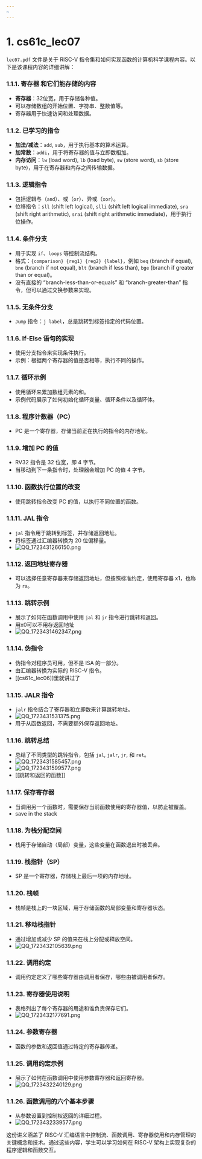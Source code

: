 ```yaml
---
~
---
```


# 1. cs61c_lec07

`lec07.pdf` 文件是关于 RISC-V 指令集和如何实现函数的计算机科学课程内容。以下是该课程内容的详细讲解：

### 1.1.1. 寄存器 和它们能存储的内容

- **寄存器**：32位宽，用于存储各种值。
- 可以存储数组的开始位置、字符串、整数值等。
- 寄存器用于快速访问和处理数据。

### 1.1.2. 已学习的指令

- **加法/减法**：`add`, `sub`，用于执行基本的算术运算。
- **加常数**：`addi`，用于将寄存器的值与立即数相加。
- **内存访问**：`lw` (load word), `lb` (load byte), `sw` (store word), `sb` (store byte)，用于在寄存器和内存之间传输数据。

### 1.1.3. 逻辑指令

- 包括逻辑与（`and`）、或（`or`）、异或（`xor`）。
- 位移指令：`sll` (shift left logical), `slli` (shift left logical immediate), `sra` (shift right arithmetic), `srai` (shift right arithmetic immediate)，用于执行位操作。

### 1.1.4. 条件分支

- 用于实现 `if`、`loops` 等控制流结构。
- 格式：`{comparison} {reg1} {reg2} {label}`，例如 `beq` (branch if equal), `bne` (branch if not equal), `blt` (branch if less than), `bge` (branch if greater than or equal)。
- 没有直接的 “branch-less-than-or-equals” 和 “branch-greater-than” 指令，但可以通过交换参数来实现。

### 1.1.5. 无条件分支

- `Jump` 指令：`j label`，总是跳转到标签指定的代码位置。

### 1.1.6. If-Else 语句的实现

- 使用分支指令来实现条件执行。
- 示例：根据两个寄存器的值是否相等，执行不同的操作。

### 1.1.7. 循环示例

- 使用循环来累加数组元素的和。
- 示例代码展示了如何初始化循环变量、循环条件以及循环体。

### 1.1.8. 程序计数器（PC）

- PC 是一个寄存器，存储当前正在执行的指令的内存地址。

### 1.1.9. 增加 PC 的值

- RV32 指令是 32 位宽，即 4 字节。
- 当移动到下一条指令时，处理器会增加 PC 的值 4 字节。

### 1.1.10. 函数执行位置的改变

- 使用跳转指令改变 PC 的值，以执行不同位置的函数。

### 1.1.11. JAL 指令

- `jal` 指令用于跳转到标签，并存储返回地址。
- 将标签通过汇编器转换为 20 位偏移量。
- ![QQ_1723431266150.png](https://cdn.jsdelivr.net/gh/WncFht/picture/202408121054698.png)

### 1.1.12. 返回地址寄存器

- 可以选择任意寄存器来存储返回地址，但按照标准约定，使用寄存器 x1，也称为 `ra`。

### 1.1.13. 跳转示例

- 展示了如何在函数调用中使用 `jal` 和 `jr` 指令进行跳转和返回。
- 用x0可以不用存返回地址
- ![QQ_1723431462347.png](https://cdn.jsdelivr.net/gh/WncFht/picture/202408121057402.png)

### 1.1.14. 伪指令

- 伪指令对程序员可用，但不是 ISA 的一部分。
- 由汇编器转换为实际的 RISC-V 指令。
- [[cs61c_lec06]]里就讲过了

### 1.1.15. JALR 指令

- `jalr` 指令结合了寄存器和立即数来计算跳转地址。
- ![QQ_1723431531375.png](https://cdn.jsdelivr.net/gh/WncFht/picture/202408121058912.png)
- 用于从函数返回，不需要额外保存返回地址。

### 1.1.16. 跳转总结

- 总结了不同类型的跳转指令，包括 `jal`, `jalr`, `jr`, 和 `ret`。
- ![QQ_1723431585457.png](https://cdn.jsdelivr.net/gh/WncFht/picture/202408121059044.png)
- ![QQ_1723431599577.png](https://cdn.jsdelivr.net/gh/WncFht/picture/202408121100656.png)
- [[跳转和返回的函数]]

### 1.1.17. 保存寄存器

- 当调用另一个函数时，需要保存当前函数使用的寄存器值，以防止被覆盖。
- save in the stack

### 1.1.18. 为栈分配空间

- 栈用于存储自动（局部）变量，这些变量在函数退出时被丢弃。

### 1.1.19. 栈指针（SP）

- SP 是一个寄存器，存储栈上最后一项的内存地址。

### 1.1.20. 栈帧

- 栈帧是栈上的一块区域，用于存储函数的局部变量和寄存器状态。

### 1.1.21. 移动栈指针

- 通过增加或减少 SP 的值来在栈上分配或释放空间。
- ![QQ_1723432105639.png](https://cdn.jsdelivr.net/gh/WncFht/picture/202408121108171.png)

### 1.1.22. 调用约定

- 调用约定定义了哪些寄存器由调用者保存，哪些由被调用者保存。

### 1.1.23. 寄存器使用说明

- 表格列出了每个寄存器的用途和谁负责保存它们。
- ![QQ_1723432177691.png](https://cdn.jsdelivr.net/gh/WncFht/picture/202408121109361.png)

### 1.1.24. 参数寄存器

- 函数的参数和返回值通过特定的寄存器传递。

### 1.1.25. 调用约定示例

- 展示了如何在函数调用中使用参数寄存器和返回寄存器。
- ![QQ_1723432240129.png](https://cdn.jsdelivr.net/gh/WncFht/picture/202408121110137.png)

### 1.1.26. 函数调用的六个基本步骤

- 从参数设置到控制权返回的详细过程。
- ![QQ_1723432339577.png](https://cdn.jsdelivr.net/gh/WncFht/picture/202408121112112.png)

这份讲义涵盖了 RISC-V 汇编语言中控制流、函数调用、寄存器使用和内存管理的关键概念和技术。通过这些内容，学生可以学习如何在 RISC-V 架构上实现复杂的程序逻辑和函数交互。

